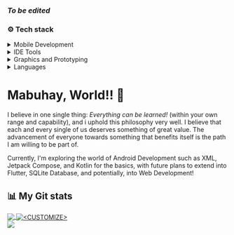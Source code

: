 ### *To be edited*

### ⚙️ Tech stack

<details>
<summary> Mobile Development</summary>
-  Java <br>
-  Gradle <br>
-  Kotlin <br>
-  Jetpack Compose <br>
</details>

<details>
<summary> IDE Tools</summary>
-  VSCode <br>
-  Visual Studio <br> 
-  Atom <br>
-  Intellij IDEA <br>  
-  Android Studio <br>
-  Apache NetBeans <br>
</details>

<details>
<summary> Graphics and Prototyping</summary>
-  Inkscape <br>
-  Adobe Photoshop <br> 
-  Adobe Animate <br>
-  Canva <br>
-  Figma <br>
</details>

<details>
<summary> Languages</summary>
-  PHP <br>
-  Java <br> 
-  HTML <br>
-  CSS <br>
</details>

<p align=center>
</p>

# Mabuhay, World!! 👋

I believe in one single thing: *Everything can be learned!* (within your own range and capability), and i uphold this philosophy very well. I believe that each and every single of us deserves something of great value. The advancement of everyone towards something that benefits itself is the path I am willing to be part of. 

Currently, I'm exploring the world of Android Development such as XML, Jetpack Compose, and Kotlin for the basics, with future plans to extend into Flutter, SQLite Database, and potentially, into Web Development!

## 📊 My Git stats
<a href="https://github.com/danskyvich/danskyvich">
  <img align="center" src="https://github-readme-stats.vercel.app/api/top-langs/?username=danskyvich&hide=java,html,tex&title_color=ffffff&text_color=c9cacc&icon_color=2bbc8a&bg_color=1d1f21&langs_count=3" />
</a>
<a href="https://github.com/danskyvich/Organizely">
  <img align="center" src="https://github-readme-stats.vercel.app/api?username=danskyvich&show_icons=true&line_height=27&count_private=true&title_color=ffffff&text_color=c9cacc&icon_color=2bbc8a&bg_color=1d1f21" alt="<CUSTOMIZE>" />
</a>
<br>
<a href=”https://github.com/danskyvich/Organizely">
 <img align=”center” src=”https://github-readme-stats.vercel.app/api/pin/?username=danskyvich&repo=Organizely&title_color=ffffff&text_color=c9cacc&icon_color=2bbc8a&bg_color=1d1f21" />
</a>




